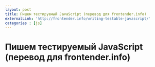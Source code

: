 ```yaml
---
layout: post
title: Пишем тестируемый JavaScript (перевод для frontender.info)
externalLink: 'http://frontender.info/writing-testable-javascript/'
categories : [js]
---
```


Пишем тестируемый JavaScript (перевод для frontender.info)
============================================================
